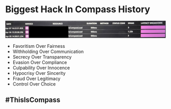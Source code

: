 # Biggest Hack In Compass History

![Error spans chart](./PostgresMaintainanceWindowErrorSpans.png)


- Favoritism Over Fairness
- Withholding Over Communication
- Secrecy Over Transparency
- Evasion Over Compliance
- Culpability Over Innocence
- Hypocrisy Over Sincerity
- Fraud Over Legitimacy
- Control Over Choice

## #ThisIsCompass
